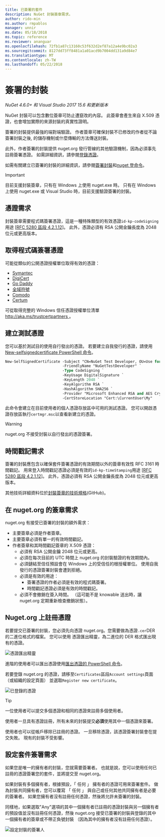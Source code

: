 ```yaml
---
title: 已簽署的套件
description: NuGet 封裝簽章需求。
author: rido-min
ms.author: rmpablos
manager: unnir
ms.date: 05/18/2018
ms.topic: reference
ms.reviewer: ananguar
ms.openlocfilehash: 72fb1a87c13160c53f632d2ef87a12a4e9bc02a3
ms.sourcegitcommit: 8127dd73ff8481a1a01acd9b7004dd131a9d84e7
ms.translationtype: MT
ms.contentlocale: zh-TW
ms.lasthandoff: 05/22/2018
---
```

# <a name="signed-packages"></a>簽署的封裝

*NuGet 4.6.0+ 和 Visual Studio 2017 15.6 和更新版本*

NuGet 封裝可以包含數位簽章可防止遭竄改的內容。 此簽章會產生來自 X.509 憑證，也會增加實際的來源封裝的真實性證明。

簽署的封裝提供最強的端對端驗證。 作者簽章可確保封裝不已修改的作者從不論簽署封裝之後, 的儲存機制或什麼傳輸的方法傳送封裝。

此外，作者簽署的封裝提供 nuget.org 發行管線的其他驗證機制，因為必須事先註冊簽署憑證。 如需詳細資訊，請參閱[登錄憑證](#register-certificate-on-nugetorg)。

如需有關建立已簽署的封裝的詳細資訊，請參閱[簽署封裝](../create-packages/Sign-a-package.md)和[nuget 登命令](../tools/cli-ref-sign.md)。

> [!Important]
> 目前支援封裝簽章，只有在 Windows 上使用 nuget.exe 時。 只有在 Windows 上使用 nuget.exe 或 Visual Studio 時，目前支援驗證簽署的封裝。

## <a name="certificate-requirements"></a>憑證需求

封裝簽章需要程式碼簽署憑證，這是一種特殊類型的有效憑證`id-kp-codeSigning`用途 [[RFC 5280 區段 4.2.1.12](https://tools.ietf.org/html/rfc5280#section-4.2.1.12)]。 此外，憑證必須有 RSA 公開金鑰長度為 2048 位元或更高版本。

## <a name="get-a-code-signing-certificate"></a>取得程式碼簽署憑證

可能從類似的公開憑證授權單位取得有效的憑證：

- [Symantec](https://trustcenter.websecurity.symantec.com/process/trust/productOptions?productType=SoftwareValidationClass3)
- [DigiCert](https://www.digicert.com/code-signing/)
- [Go Daddy](https://www.godaddy.com/web-security/code-signing-certificate)
- [全域符號](https://www.globalsign.com/en/code-signing-certificate/)
- [Comodo](https://www.comodo.com/e-commerce/code-signing/code-signing-certificate.php)
- [Certum](https://www.certum.eu/certum/cert,offer_en_open_source_cs.xml) 

可從取得完整的 Windows 信任憑證授權單位清單[ http://aka.ms/trustcertpartners ](http://aka.ms/trustcertpartners)。

## <a name="create-a-test-certificate"></a>建立測試憑證

您可以基於測試目的使用自行發出的憑證。 若要建立自我發行的憑證，請使用[New-selfsignedcertificate PowerShell 命令](/powershell/module/pkiclient/new-selfsignedcertificate.md)。

```ps
New-SelfSignedCertificate -Subject "CN=NuGet Test Developer, OU=Use for testing purposes ONLY" `
                          -FriendlyName "NuGetTestDeveloper" `
                          -Type CodeSigning `
                          -KeyUsage DigitalSignature `
                          -KeyLength 2048 `
                          -KeyAlgorithm RSA `
                          -HashAlgorithm SHA256 `
                          -Provider "Microsoft Enhanced RSA and AES Cryptographic Provider" `
                          -CertStoreLocation "Cert:\CurrentUser\My" 
```

此命令會建立在目前使用者的個人憑證存放區中可用的測試憑證。 您可以開啟憑證存放區執行`certmgr.msc`以查看新建立的憑證。

> [!Warning]
> nuget.org 不接受封裝以自行發出的憑證簽署。

## <a name="timestamp-requirements"></a>時間戳記需求

簽署的封裝應包含以確保套件簽署憑證的有效期間以外的簽章有效性 RFC 3161 時間戳記。 用來登入時間戳記憑證必須是有效的`id-kp-timeStamping`用途 [[RFC 5280 區段 4.2.1.12](https://tools.ietf.org/html/rfc5280#section-4.2.1.12)]。 此外，憑證必須有 RSA 公開金鑰長度為 2048 位元或更高版本。

其他技術詳細資料位於[封裝簽章的技術規格](https://github.com/NuGet/Home/wiki/Package-Signatures-Technical-Details)(GitHub)。

## <a name="signature-requirements-on-nugetorg"></a>在 nuget.org 的簽章需求

nuget.org 有接受已簽署的封裝的額外需求：

- 主要簽章必須是作者簽章。
- 主要簽章必須有單一的有效時間戳記。
- 作者簽章和其時間戳記簽章的 X.509 憑證：
  - 必須有 RSA 公開金鑰 2048 位元或更高。
  - 必須在每次目前的 UTC 時間上 nuget.org 的封裝驗證的有效期間內。
  - 必須鏈結至信任預設會在 Windows 上的受信任的根授權單位。 使用自我發行的憑證簽署封裝會遭到拒絕。
  - 必須是有效的用途： 
    - 簽署憑證的作者必須是有效的程式碼簽署。
    - 時間戳記憑證必須是有效的時間戳記。
  - 必須不會撤銷在簽入時間。 （這可能不是 knowable 送出時，讓 nuget.org 定期重新檢查撤銷狀態）。

## <a name="register-certificate-on-nugetorg"></a>Nuget.org 上註冊憑證

若要提交已簽署的封裝，您必須先向憑證 nuget.org。您需要做為憑證`.cer`DER 的二進位格式的檔案。 您可以使用 憑證匯出精靈，為二進位的 DER 格式匯出現有的憑證。

![憑證匯出精靈](media/CertificateExportWizard.png)

進階的使用者可以匯出憑證使用[匯出憑證的 PowerShell 命令](/powershell/module/pkiclient/export-certificate.md)。

若要登錄 nuget.org 的憑證，請移至`Certificates`區段`Account settings`頁面 （或組織的設定頁面） 並選取`Register new certificate`。

![已登錄的憑證](media/registered-certs.png)

> [!Tip]
> 一位使用者可以提交多個憑證和相同的憑證來註冊多個使用者。

使用者一旦具有憑證註冊，所有未來的封裝提交**必須**使用其中一個憑證來簽署。

使用者也可以從帳戶移除已註冊的憑證。 一旦移除憑證，該憑證簽署封裝會在提交失敗。 現有的封裝不受影響。

## <a name="configure-package-signing-requirements"></a>設定套件簽署需求

如果您是唯一的擁有者的封裝，您就需要簽署者。 也就是說，您可以使用任何已註冊的憑證簽署您的套件，並將提交至 nuget.org。

如果封裝有多個擁有者，根據預設，「 任何 」 擁有者的憑證可用來簽署套件。 做為封裝共同擁有者，您可以覆寫 「 任何 」 與自己或任何其他共同擁有者是必要的簽署者。 如果您擁有者沒有註冊任何憑證，然後將允許未簽署的封裝。 

同樣地，如果選取"Any"選項的其中一個擁有者已註冊的憑證封裝與另一個擁有者的預設值並沒有註冊任何憑證，然後 nuget.org 接受已簽署的封裝與登錄的其中一個擁有者的簽章或不帶正負號封裝 （因為其中的擁有者沒有註冊任何憑證）。

![設定封裝的簽署人](media/configure-package-signers.png)
